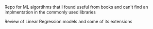 Repo for ML algortihms that I found useful from books and can't find an implmentation in the commonly used libraries

Review of Linear Regression models and some of its extensions
